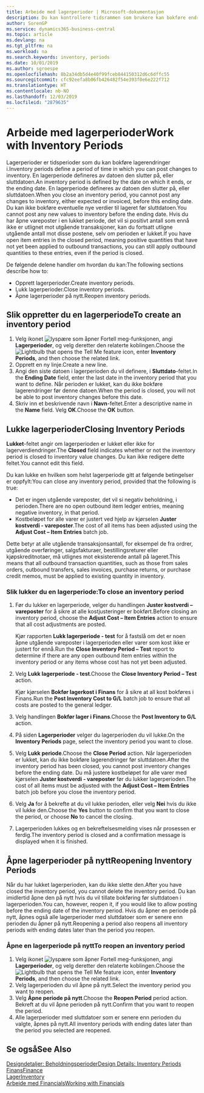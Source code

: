 ```yaml
---
title: Arbeide med lagerperioder | Microsoft-dokumentasjon
description: Du kan kontrollere tidsrammen som brukere kan bokføre endringer i lageret, ved å definere lagerperioder.
author: SorenGP
ms.service: dynamics365-business-central
ms.topic: article
ms.devlang: na
ms.tgt_pltfrm: na
ms.workload: na
ms.search.keywords: inventory, periods
ms.date: 10/01/2019
ms.author: sgroespe
ms.openlocfilehash: 8b2a34db5d4e40f99fceb844150312d6c6dffc55
ms.sourcegitcommit: cfc92eefa8b06fb426482f54e393f0e6e222f712
ms.translationtype: HT
ms.contentlocale: nb-NO
ms.lasthandoff: 12/03/2019
ms.locfileid: "2879635"
---
```

# <a name="work-with-inventory-periods"></a><span data-ttu-id="35afd-103">Arbeide med lagerperioder</span><span class="sxs-lookup"><span data-stu-id="35afd-103">Work with Inventory Periods</span></span>
<span data-ttu-id="35afd-104">Lagerperioder er tidsperioder som du kan bokføre lagerendringer i.</span><span class="sxs-lookup"><span data-stu-id="35afd-104">Inventory periods define a period of time in which you can post changes to inventory.</span></span> <span data-ttu-id="35afd-105">En lagerperiode defineres av datoen den slutter på, eller sluttdatoen.</span><span class="sxs-lookup"><span data-stu-id="35afd-105">An inventory period is defined by the date on which it ends, or the ending date.</span></span> <span data-ttu-id="35afd-106">En lagerperiode defineres av datoen den slutter på, eller sluttdatoen.</span><span class="sxs-lookup"><span data-stu-id="35afd-106">When you close an inventory period, you cannot post any changes to inventory, either expected or invoiced, before this ending date.</span></span> <span data-ttu-id="35afd-107">Du kan ikke bokføre eventuelle nye verdier til lageret før sluttdatoen.</span><span class="sxs-lookup"><span data-stu-id="35afd-107">You cannot post any new values to inventory before the ending date.</span></span> <span data-ttu-id="35afd-108">Hvis du har åpne vareposter i en lukket periode, det vil si positivt antall som ennå ikke er utlignet mot utgående transaksjoner, kan du fortsatt utligne utgående antall mot disse postene, selv om perioden er lukket.</span><span class="sxs-lookup"><span data-stu-id="35afd-108">If you have open item entries in the closed period, meaning positive quantities that have not yet been applied to outbound transactions, you can still apply outbound quantities to these entries, even if the period is closed.</span></span>  

<span data-ttu-id="35afd-109">De følgende delene handler om hvordan du kan:</span><span class="sxs-lookup"><span data-stu-id="35afd-109">The following sections describe how to:</span></span>

* <span data-ttu-id="35afd-110">Opprett lagerperioder.</span><span class="sxs-lookup"><span data-stu-id="35afd-110">Create inventory periods.</span></span>  
* <span data-ttu-id="35afd-111">Lukk lagerperioder.</span><span class="sxs-lookup"><span data-stu-id="35afd-111">Close inventory periods.</span></span>  
* <span data-ttu-id="35afd-112">Åpne lagerperioder på nytt.</span><span class="sxs-lookup"><span data-stu-id="35afd-112">Reopen inventory periods.</span></span>  

## <a name="to-create-an-inventory-period"></a><span data-ttu-id="35afd-113">Slik oppretter du en lagerperiode</span><span class="sxs-lookup"><span data-stu-id="35afd-113">To create an inventory period</span></span>  
1. <span data-ttu-id="35afd-114">Velg ikonet ![lyspære som åpner Fortell meg-funksjonen](media/ui-search/search_small.png "Fortell hva du vil gjøre"), angi **Lagerperioder**, og velg deretter den relaterte koblingen.</span><span class="sxs-lookup"><span data-stu-id="35afd-114">Choose the ![Lightbulb that opens the Tell Me feature](media/ui-search/search_small.png "Tell me what you want to do") icon, enter **Inventory Periods**, and then choose the related link.</span></span>  
2. <span data-ttu-id="35afd-115">Opprett en ny linje.</span><span class="sxs-lookup"><span data-stu-id="35afd-115">Create a new line.</span></span>  
3. <span data-ttu-id="35afd-116">Angi den siste datoen i lagerperioden du vil definere, i **Sluttdato**-feltet.</span><span class="sxs-lookup"><span data-stu-id="35afd-116">In the **Ending Date** field, enter the last date in the inventory period that you want to define.</span></span> <span data-ttu-id="35afd-117">Når perioden er lukket, kan du ikke bokføre lagerendringer før denne datoen.</span><span class="sxs-lookup"><span data-stu-id="35afd-117">When the period is closed, you will not be able to post inventory changes before this date.</span></span>  
4. <span data-ttu-id="35afd-118">Skriv inn et beskrivende navn i **Navn**-feltet.</span><span class="sxs-lookup"><span data-stu-id="35afd-118">Enter a descriptive name in the **Name** field.</span></span> <span data-ttu-id="35afd-119">Velg **OK**.</span><span class="sxs-lookup"><span data-stu-id="35afd-119">Choose the **OK** button.</span></span>  

## <a name="closing-inventory-periods"></a><span data-ttu-id="35afd-120">Lukke lagerperioder</span><span class="sxs-lookup"><span data-stu-id="35afd-120">Closing Inventory Periods</span></span>  
<span data-ttu-id="35afd-121">**Lukket**-feltet angir om lagerperioden er lukket eller ikke for lagerverdiendringer.</span><span class="sxs-lookup"><span data-stu-id="35afd-121">The **Closed** field indicates whether or not the inventory period is closed to inventory value changes.</span></span> <span data-ttu-id="35afd-122">Du kan ikke redigere dette feltet.</span><span class="sxs-lookup"><span data-stu-id="35afd-122">You cannot edit this field.</span></span>  

<span data-ttu-id="35afd-123">Du kan lukke en hvilken som helst lagerperiode gitt at følgende betingelser er oppfylt:</span><span class="sxs-lookup"><span data-stu-id="35afd-123">You can close any inventory period, provided that the following is true:</span></span>  

* <span data-ttu-id="35afd-124">Det er ingen utgående vareposter, det vil si negativ beholdning, i perioden.</span><span class="sxs-lookup"><span data-stu-id="35afd-124">There are no open outbound item ledger entries, meaning negative inventory, in that period.</span></span>  
* <span data-ttu-id="35afd-125">Kostbeløpet for alle varer er justert ved hjelp av kjørselen **Juster kostverdi - vareposter**.</span><span class="sxs-lookup"><span data-stu-id="35afd-125">The cost of all items has been adjusted using the **Adjust Cost – Item Entries** batch job.</span></span>  

<span data-ttu-id="35afd-126">Dette betyr at alle utgående transaksjonsantall, for eksempel de fra ordrer, utgående overføringer, salgsfakturaer, bestillingsreturer eller kjøpskreditnotaer, må utlignes mot eksisterende antall på lageret.</span><span class="sxs-lookup"><span data-stu-id="35afd-126">This means that all outbound transaction quantities, such as those from sales orders, outbound transfers, sales invoices, purchase returns, or purchase credit memos, must be applied to existing quantity in inventory.</span></span>  

### <a name="to-close-an-inventory-period"></a><span data-ttu-id="35afd-127">Slik lukker du en lagerperiode:</span><span class="sxs-lookup"><span data-stu-id="35afd-127">To close an inventory period</span></span>  
1. <span data-ttu-id="35afd-128">Før du lukker en lagerperiode, velger du handlingen **Juster kostverdi – vareposter** for å sikre at alle kostjusteringer er bokført.</span><span class="sxs-lookup"><span data-stu-id="35afd-128">Before closing an inventory period, choose the **Adjust Cost – Item Entries** action to ensure that all cost adjustments are posted.</span></span>

     <span data-ttu-id="35afd-129">Kjør rapporten **Lukk lagerperiode - test** for å fastslå om det er noen åpne utgående vareposter i lagerperioden eller varer som kost ikke er justert for ennå.</span><span class="sxs-lookup"><span data-stu-id="35afd-129">Run the **Close Inventory Period – Test** report to determine if there are any open outbound item entries within the inventory period or any items whose cost has not yet been adjusted.</span></span>  
2. <span data-ttu-id="35afd-130">Velg **Lukk lagerperiode - test**.</span><span class="sxs-lookup"><span data-stu-id="35afd-130">Choose the **Close Inventory Period – Test** action.</span></span>  

     <span data-ttu-id="35afd-131">Kjør kjørselen **Bokfør lagerkost i Finans** for å sikre at all kost bokføres i Finans.</span><span class="sxs-lookup"><span data-stu-id="35afd-131">Run the **Post Inventory Cost to G/L** batch job to ensure that all costs are posted to the general ledger.</span></span>  
3. <span data-ttu-id="35afd-132">Velg handlingen **Bokfør lager i Finans**.</span><span class="sxs-lookup"><span data-stu-id="35afd-132">Choose the **Post Inventory to G/L** action.</span></span>  
4. <span data-ttu-id="35afd-133">På siden **Lagerperioder** velger du lagerperioden du vil lukke.</span><span class="sxs-lookup"><span data-stu-id="35afd-133">On the **Inventory Periods** page, select the inventory period you want to close.</span></span>  
5. <span data-ttu-id="35afd-134">Velg **Lukk periode**.</span><span class="sxs-lookup"><span data-stu-id="35afd-134">Choose the **Close Period** action.</span></span> <span data-ttu-id="35afd-135">Når lagerperioden er lukket, kan du ikke bokføre lagerendringer før sluttdatoen.</span><span class="sxs-lookup"><span data-stu-id="35afd-135">After the inventory period has been closed, you cannot post inventory changes before the ending date.</span></span> <span data-ttu-id="35afd-136">Du må justere kostbeløpet for alle varer med kjørselen **Juster kostverdi - vareposter** før du lukker lagerperioden.</span><span class="sxs-lookup"><span data-stu-id="35afd-136">The cost of all items must be adjusted with the **Adjust Cost – Item Entries** batch job before you close the inventory period.</span></span>  
6. <span data-ttu-id="35afd-137">Velg **Ja** for å bekrefte at du vil lukke perioden, eller velg **Nei** hvis du ikke vil lukke den.</span><span class="sxs-lookup"><span data-stu-id="35afd-137">Choose the **Yes** button to confirm that you want to close the period, or choose **No** to cancel the closing.</span></span>  
7. <span data-ttu-id="35afd-138">Lagerperioden lukkes og en bekreftelsesmelding vises når prosessen er ferdig.</span><span class="sxs-lookup"><span data-stu-id="35afd-138">The inventory period is closed and a confirmation message is displayed when it is finished.</span></span>  

## <a name="reopening-inventory-periods"></a><span data-ttu-id="35afd-139">Åpne lagerperioder på nytt</span><span class="sxs-lookup"><span data-stu-id="35afd-139">Reopening Inventory Periods</span></span>  
<span data-ttu-id="35afd-140">Når du har lukket lagerperioden, kan du ikke slette den.</span><span class="sxs-lookup"><span data-stu-id="35afd-140">After you have closed the inventory period, you cannot delete the inventory period.</span></span> <span data-ttu-id="35afd-141">Du kan imidlertid åpne den på nytt hvis du vil tillate bokføring før sluttdatoen i lagerperioden.</span><span class="sxs-lookup"><span data-stu-id="35afd-141">You can, however, reopen it, if you would like to allow posting before the ending date of the inventory period.</span></span> <span data-ttu-id="35afd-142">Hvis du åpner en periode på nytt, åpnes også alle lagerperioder med sluttdatoer som er senere enn perioden du åpner på nytt.</span><span class="sxs-lookup"><span data-stu-id="35afd-142">Reopening a period also reopens all inventory periods with ending dates later than the period you reopen.</span></span>  

### <a name="to-reopen-an-inventory-period"></a><span data-ttu-id="35afd-143">Åpne en lagerperiode på nytt</span><span class="sxs-lookup"><span data-stu-id="35afd-143">To reopen an inventory period</span></span>  
1. <span data-ttu-id="35afd-144">Velg ikonet ![lyspære som åpner Fortell meg-funksjonen](media/ui-search/search_small.png "Fortell hva du vil gjøre"), angi **Lagerperioder**, og velg deretter den relaterte koblingen.</span><span class="sxs-lookup"><span data-stu-id="35afd-144">Choose the ![Lightbulb that opens the Tell Me feature](media/ui-search/search_small.png "Tell me what you want to do") icon, enter **Inventory Periods**, and then choose the related link.</span></span>  
2. <span data-ttu-id="35afd-145">Velg lagerperioden du vil åpne på nytt.</span><span class="sxs-lookup"><span data-stu-id="35afd-145">Select the inventory period you want to reopen.</span></span>  
3. <span data-ttu-id="35afd-146">Velg **Åpne periode på nytt**.</span><span class="sxs-lookup"><span data-stu-id="35afd-146">Choose the **Reopen Period** period action.</span></span> <span data-ttu-id="35afd-147">Bekreft at du vil åpne perioden på nytt.</span><span class="sxs-lookup"><span data-stu-id="35afd-147">Confirm that you want to reopen the period.</span></span>  
4. <span data-ttu-id="35afd-148">Alle lagerperioder med sluttdatoer som er senere enn perioden du valgte, åpnes på nytt.</span><span class="sxs-lookup"><span data-stu-id="35afd-148">All inventory periods with ending dates later than the period you selected are reopened.</span></span>  

## <a name="see-also"></a><span data-ttu-id="35afd-149">Se også</span><span class="sxs-lookup"><span data-stu-id="35afd-149">See Also</span></span>  
[<span data-ttu-id="35afd-150">Designdetaljer: Beholdningsperioder</span><span class="sxs-lookup"><span data-stu-id="35afd-150">Design Details: Inventory Periods</span></span>](design-details-inventory-periods.md)  
[<span data-ttu-id="35afd-151">Finans</span><span class="sxs-lookup"><span data-stu-id="35afd-151">Finance</span></span>](finance.md)  
[<span data-ttu-id="35afd-152">Lager</span><span class="sxs-lookup"><span data-stu-id="35afd-152">Inventory</span></span>](inventory-manage-inventory.md)  
[<span data-ttu-id="35afd-153">Arbeide med Financials</span><span class="sxs-lookup"><span data-stu-id="35afd-153">Working with Financials</span></span>](ui-work-product.md)
